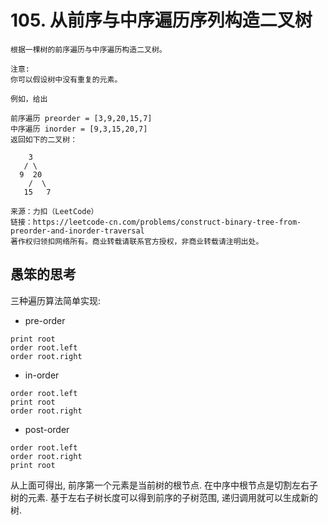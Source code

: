 # 105. 从前序与中序遍历序列构造二叉树

```
根据一棵树的前序遍历与中序遍历构造二叉树。

注意:
你可以假设树中没有重复的元素。

例如，给出

前序遍历 preorder = [3,9,20,15,7]
中序遍历 inorder = [9,3,15,20,7]
返回如下的二叉树：

    3
   / \
  9  20
    /  \
   15   7

来源：力扣（LeetCode）
链接：https://leetcode-cn.com/problems/construct-binary-tree-from-preorder-and-inorder-traversal
著作权归领扣网络所有。商业转载请联系官方授权，非商业转载请注明出处。
```

## 愚笨的思考

三种遍历算法简单实现:

* pre-order
```
print root
order root.left
order root.right
```

* in-order
```
order root.left
print root
order root.right
```

* post-order
```
order root.left
order root.right
print root
```

从上面可得出, 前序第一个元素是当前树的根节点. 在中序中根节点是切割左右子树的元素. 基于左右子树长度可以得到前序的子树范围, 递归调用就可以生成新的树. 

